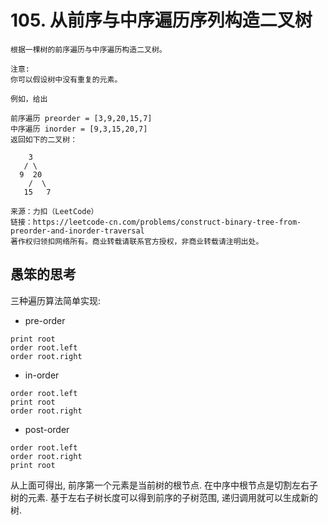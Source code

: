 # 105. 从前序与中序遍历序列构造二叉树

```
根据一棵树的前序遍历与中序遍历构造二叉树。

注意:
你可以假设树中没有重复的元素。

例如，给出

前序遍历 preorder = [3,9,20,15,7]
中序遍历 inorder = [9,3,15,20,7]
返回如下的二叉树：

    3
   / \
  9  20
    /  \
   15   7

来源：力扣（LeetCode）
链接：https://leetcode-cn.com/problems/construct-binary-tree-from-preorder-and-inorder-traversal
著作权归领扣网络所有。商业转载请联系官方授权，非商业转载请注明出处。
```

## 愚笨的思考

三种遍历算法简单实现:

* pre-order
```
print root
order root.left
order root.right
```

* in-order
```
order root.left
print root
order root.right
```

* post-order
```
order root.left
order root.right
print root
```

从上面可得出, 前序第一个元素是当前树的根节点. 在中序中根节点是切割左右子树的元素. 基于左右子树长度可以得到前序的子树范围, 递归调用就可以生成新的树. 

